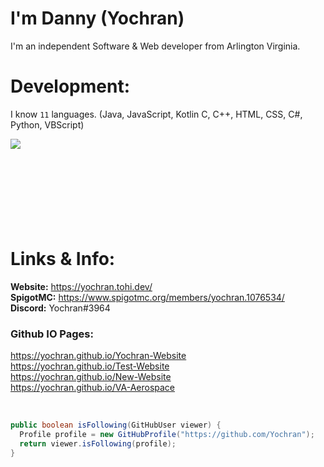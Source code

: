 # I'm Danny (Yochran)
I'm an independent Software & Web developer from Arlington Virginia.

# Development:
I know `11` languages. (Java, JavaScript, Kotlin C, C++, HTML, CSS, C#, Python, VBScript)

<a href="https://github.com/Yochran">
  <img align="left" src="https://github-readme-stats.vercel.app/api/top-langs/?username=Yochran&theme=dark&layout=compact&exclude_repo=vCores,MonsoonSMP,InvadedSoup,yoSSTool&langs_count=6"/>
</a>

</br>
  </br>
    </br>
      </br>
      </br>
    </br>
  </br>
</br>

# Links & Info:
**Website:** https://yochran.tohi.dev/
</br>
**SpigotMC:** https://www.spigotmc.org/members/yochran.1076534/
</br>
**Discord:** Yochran#3964
</br>
### Github IO Pages:
https://yochran.github.io/Yochran-Website
</br>
https://yochran.github.io/Test-Website
</br>
https://yochran.github.io/New-Website
</br>
https://yochran.github.io/VA-Aerospace

</br>

```java
public boolean isFollowing(GitHubUser viewer) {
  Profile profile = new GitHubProfile("https://github.com/Yochran");
  return viewer.isFollowing(profile);
}
```
